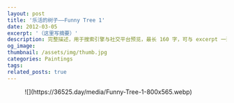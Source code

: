 ```yaml
---
layout: post
title: '乐活的树子——Funny Tree 1'
date: 2012-03-05
excerpt: '（这里写摘要）'
description: 完整描述，用于搜索引擎与社交平台预览，最长 160 字，可与 excerpt 一致
og_image: 
thumbnail: /assets/img/thumb.jpg
categories: Paintings
tags: 
related_posts: true
---
```


<figure class="wp-block-image size-large">![](https://36525.day/media/Funny-Tree-1-800x565.webp)</figure>
